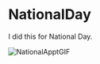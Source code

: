 # NationalDay
I did this for National Day.


![NationalApptGIF](https://user-images.githubusercontent.com/51037193/134751804-6059d16a-f4df-4bb8-aba1-bab7c7051834.gif)
